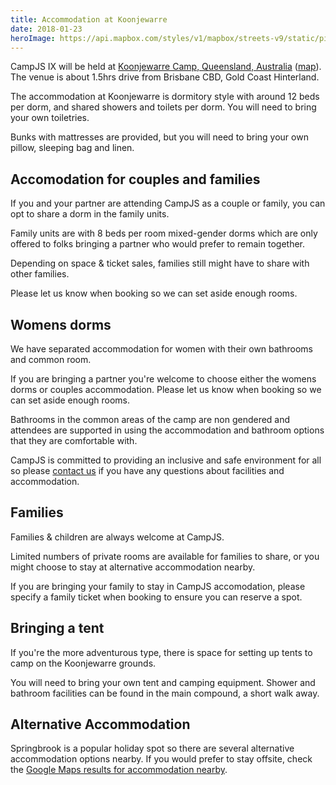 ```yaml
---
title: Accommodation at Koonjewarre
date: 2018-01-23
heroImage: https://api.mapbox.com/styles/v1/mapbox/streets-v9/static/pin-s-building+285A98(153.270401,-28.228613)/153.34,-28.2,10,0/800x400@2x?access_token=pk.eyJ1IjoiYXNoa3lkIiwiYSI6ImNqY25haWgyaTBraDgyenFub21yYXEzZ3gifQ.K2j7J-jCiCUsDybuks_-zA&attribution=false
---
```


CampJS IX will be held at <a href='http://koonjewarre.com'>Koonjewarre Camp, Queensland, Australia</a> (<a
href='https://www.google.com.au/maps/place/Koonjewarre/@-28.228613,153.270401,15z/data=!4m5!3m4!1s0x0:0xb1b3c5350f23cbd2!8m2!3d-28.228613!4d153.270401'>map</a>). The venue is about 1.5hrs drive from Brisbane CBD, Gold Coast Hinterland.


The accommodation at Koonjewarre is dormitory style with around 12 beds per dorm, and shared showers and toilets per dorm. You will need to bring your own toiletries.

Bunks with mattresses are provided, but you will need to bring your own pillow, sleeping bag and linen.

## Accomodation for couples and families
If you and your partner are attending CampJS as a couple or family, you can opt to share a dorm in the family units.

Family units are with 8 beds per room mixed-gender dorms which are only offered to folks bringing a partner who would prefer to remain together.

Depending on space & ticket sales, families still might have to share with other families.

Please let us know when booking so we can set aside enough rooms.

## Womens dorms
We have separated accommodation for women with their own bathrooms and common room.

If you are bringing a partner you're welcome to choose either the womens dorms or couples accommodation. Please let us know when booking so we can set aside enough rooms.

Bathrooms in the common areas of the camp are non gendered and attendees are supported in using the accommodation and bathroom options that they are comfortable with.

CampJS is committed to providing an inclusive and safe environment for all so please <a href="/contact">contact us</a> if you have any questions about facilities and accommodation.

## Families

Families & children are always welcome at CampJS.

Limited numbers of private rooms are available for families to share, or you might choose to stay at alternative accommodation nearby.

If you are bringing your family to stay in CampJS accomodation, please specify a family ticket when booking to ensure you can reserve a spot.

## Bringing a tent
If you're the more adventurous type, there is space for setting up tents to camp on the Koonjewarre grounds.

You will need to bring your own tent and camping equipment. Shower and bathroom facilities can be found in the main compound, a short walk away.

## Alternative Accommodation

Springbrook is a popular holiday spot so there are several alternative accommodation options nearby. If you would prefer to stay offsite, check the <a href="https://www.google.com.au/maps/search/accommodation/@-28.224356,153.269553,16z">Google Maps results for accommodation nearby</a>.

